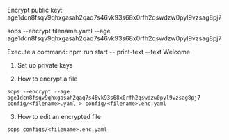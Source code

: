Encrypt public key:
age1dcn8fsqv9qhxgasah2qaq7s46vk93s68x0rfh2qswdzw0pyl9vzsag8pj7

sops --encrypt filename.yaml --age age1dcn8fsqv9qhxgasah2qaq7s46vk93s68x0rfh2qswdzw0pyl9vzsag8pj7

Execute a command:
npm run start -- print-text --text Welcome

1. Set up private keys

2. How to encrypt a file

```
sops --encrypt --age age1dcn8fsqv9qhxgasah2qaq7s46vk93s68x0rfh2qswdzw0pyl9vzsag8pj7 config/<filename>.yaml > config/<filename>.enc.yaml
```

3. How to edit an encrypted file

```
sops configs/<filename>.enc.yaml
```
